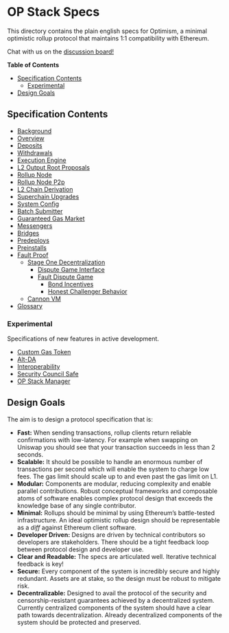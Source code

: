 # OP Stack Specs

This directory contains the plain english specs for Optimism, a minimal optimistic rollup protocol
that maintains 1:1 compatibility with Ethereum.

Chat with us on the [discussion board!](https://github.com/ethereum-optimism/specs/discussions)

<!-- START doctoc generated TOC please keep comment here to allow auto update -->
<!-- DON'T EDIT THIS SECTION, INSTEAD RE-RUN doctoc TO UPDATE -->
**Table of Contents**

- [Specification Contents](#specification-contents)
  - [Experimental](#experimental)
- [Design Goals](#design-goals)

<!-- END doctoc generated TOC please keep comment here to allow auto update -->

## Specification Contents

- [Background](background.md)
- [Overview](protocol/overview.md)
- [Deposits](protocol/deposits.md)
- [Withdrawals](protocol/withdrawals.md)
- [Execution Engine](protocol/exec-engine.md)
- [L2 Output Root Proposals](protocol/proposals.md)
- [Rollup Node](protocol/rollup-node.md)
- [Rollup Node P2p](protocol/rollup-node-p2p.md)
- [L2 Chain Derivation](protocol/derivation.md)
- [Superchain Upgrades](protocol/superchain-upgrades.md)
- [System Config](protocol/system-config.md)
- [Batch Submitter](protocol/batcher.md)
- [Guaranteed Gas Market](protocol/guaranteed-gas-market.md)
- [Messengers](protocol/messengers.md)
- [Bridges](protocol/bridges.md)
- [Predeploys](protocol/predeploys.md)
- [Preinstalls](protocol/preinstalls.md)
- [Fault Proof](fault-proof/index.md)
  - [Stage One Decentralization]()
    - [Dispute Game Interface](fault-proof/stage-one/dispute-game-interface.md)
    - [Fault Dispute Game](fault-proof/stage-one/fault-dispute-game.md)
      - [Bond Incentives](fault-proof/stage-one/bond-incentives.md)
      - [Honest Challenger Behavior](fault-proof/stage-one/honest-challenger-fdg.md)
  - [Cannon VM](fault-proof/cannon-fault-proof-vm.md)
- [Glossary](glossary.md)

### Experimental

Specifications of new features in active development.

- [Custom Gas Token](./experimental/custom-gas-token.md)
- [Alt-DA](./experimental/alt-da.md)
- [Interoperability](./interop/overview.md)
- [Security Council Safe](./experimental/security-council-safe.md)
- [OP Stack Manager](./experimental/op-stack-manager.md)

## Design Goals

The aim is to design a protocol specification that is:

- **Fast:** When sending transactions, rollup clients return reliable confirmations with
  low-latency. For example when swapping on Uniswap you should see that your transaction
  succeeds in less than 2 seconds.
- **Scalable:** It should be possible to handle an enormous number of transactions
  per second which will enable the system to charge low fees. The gas limit should
  scale up to and even past the gas limit on L1.
- **Modular:** Components are modular, reducing complexity and enable parallel contributions.
  Robust conceptual frameworks and composable atoms of software enables complex protocol design
  that exceeds the knowledge base of any single contributor.
- **Minimal:** Rollups should be minimal by using Ethereum’s battle-tested infrastructure. An ideal
  optimistic rollup design should be representable as a _diff_ against Ethereum client software.
- **Developer Driven:** Designs are driven by technical contributors so developers are
  stakeholders. There should be a tight feedback loop between protocol design and developer use.
- **Clear and Readable:** The specs are articulated well. Iterative technical feedback is key!
- **Secure:** Every component of the system is incredibly secure and highly redundant. Assets
  are at stake, so the design must be robust to mitigate risk.
- **Decentralizable:** Designed to avail the protocol of the security and censorship-resistant
  guarantees achieved by a decentralized system.
  Currently centralized components of the system should have a clear path towards decentralization.
  Already decentralized components of the system should be protected and preserved.
